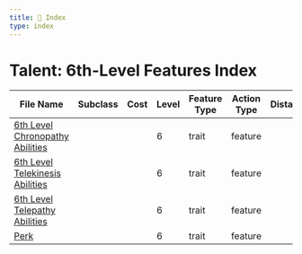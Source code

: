 ```yaml
---
title: 📑 Index
type: index
---
```


# Talent: 6th-Level Features Index

| File Name                                                                   | Subclass | Cost | Level | Feature Type | Action Type | Distance | Target |
| --------------------------------------------------------------------------- | -------- | ---- | ----- | ------------ | ----------- | -------- | ------ |
| [6th Level Chronopathy Abilities](../6th%20Level%20Chronopathy%20Abilities) |          |      | 6     | trait        | feature     |          |        |
| [6th Level Telekinesis Abilities](../6th%20Level%20Telekinesis%20Abilities) |          |      | 6     | trait        | feature     |          |        |
| [6th Level Telepathy Abilities](../6th%20Level%20Telepathy%20Abilities)     |          |      | 6     | trait        | feature     |          |        |
| [Perk](../Perk)                                                             |          |      | 6     | trait        | feature     |          |        |

